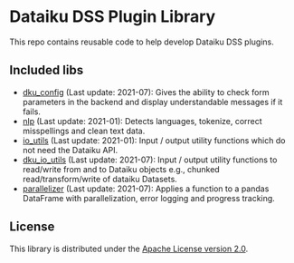 # Dataiku DSS Plugin Library

This repo contains reusable code to help develop Dataiku DSS plugins.

## Included libs

- [dku_config](core/dku_config) (Last update: 2021-07): Gives the ability to check form parameters in the backend and display understandable messages if it
 fails.
- [nlp](core/nlp) (Last update: 2021-01): Detects languages, tokenize, correct misspellings and clean text data.
- [io_utils](core/io_utils) (Last update: 2021-01): Input / output utility functions which do not need the Dataiku API.
- [dku_io_utils](core/dku_io_utils) (Last update: 2021-07): Input / output utility functions to read/write from and to Dataiku objects e.g., chunked read/transform/write of dataiku Datasets.
- [parallelizer](core/parallelizer) (Last update: 2021-07): Applies a function to a pandas DataFrame with parallelization, error logging and progress tracking.

## License

This library is distributed under the [Apache License version 2.0](LICENSE).
